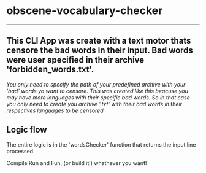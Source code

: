 # obscene-vocabulary-checker
---

This CLI App was create with a text motor thats censore the bad words in their input. Bad words were user specified in their archive 'forbidden_words.txt'. 
---

*You only need to specify the path of your predefined archive with your 'bad' words yo want to censore. This was created like this beacuse you may have more 
languages with their specific bad words. So in that case you only need to create you archive '.txt' with their bad words in their respectives languages to be censored*

**Logic flow**
---
The entire logic is in the 'wordsChecker' function that returns the input line processed. 

Compile Run and Fun, (or build it!) whathever you want!

